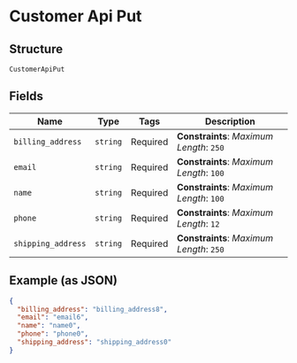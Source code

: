 
# Customer Api Put

## Structure

`CustomerApiPut`

## Fields

| Name | Type | Tags | Description |
|  --- | --- | --- | --- |
| `billing_address` | `string` | Required | **Constraints**: *Maximum Length*: `250` |
| `email` | `string` | Required | **Constraints**: *Maximum Length*: `100` |
| `name` | `string` | Required | **Constraints**: *Maximum Length*: `100` |
| `phone` | `string` | Required | **Constraints**: *Maximum Length*: `12` |
| `shipping_address` | `string` | Required | **Constraints**: *Maximum Length*: `250` |

## Example (as JSON)

```json
{
  "billing_address": "billing_address8",
  "email": "email6",
  "name": "name0",
  "phone": "phone0",
  "shipping_address": "shipping_address0"
}
```

